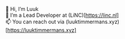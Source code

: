 👋 Hi, I’m Luuk  
👀 I’m a Lead Developer at (LiNC)[https://linc.nl]   
📫 You can reach out via (luuktimmermans.xyz)[https://luuktimmermans.xyz]
